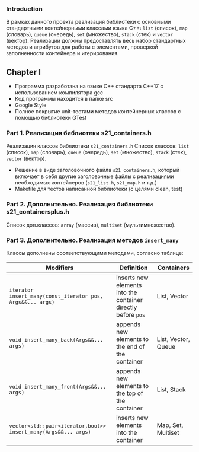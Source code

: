 ### Introduction

В рамках данного проекта реализация библиотеки с основными стандартными контейнерными классами языка С++: `list` (список), `map` (словарь), `queue` (очередь), `set` (множество), `stack` (стек) и `vector` (вектор). Реализации должны предоставлять весь набор стандартных методов и атрибутов для работы с элементами, проверкой заполненности контейнера и итерирования. 

## Chapter I

- Программа разработана на языке C++ стандарта C++17 с использованием компилятора gcc
- Код программы находится в папке src
- Google Style
- Полное покрытие unit-тестами методов контейнерных классов c помощью библиотеки GTest

### Part 1. Реализация библиотеки s21_containers.h

Реализация классов библиотеки `s21_containers.h` 
Список классов: `list` (список), `map` (словарь), `queue` (очередь), `set` (множество), `stack` (стек), `vector` (вектор).
- Решение в виде заголовочного файла `s21_containers.h`, который включает в себя другие заголовочные файлы с реализациями необходимых контейнеров (`s21_list.h`, `s21_map.h` и т.д.)
- Makefile для тестов написанной библиотеки (с целями clean, test)

### Part 2. Дополнительно. Реализация библиотеки s21_containersplus.h

Список доп.классов: `array` (массив), `multiset` (мультимножество).

### Part 3. Дополнительно. Реализация методов `insert_many`

 Классы дополнены соответствующими методами, согласно таблице:

| Modifiers      | Definition                                      | Containers |
|----------------|-------------------------------------------------| -------------------------------------------|
| `iterator insert_many(const_iterator pos, Args&&... args)`          | inserts new elements into the container directly before `pos`  | List, Vector |
| `void insert_many_back(Args&&... args)`          | appends new elements to the end of the container  | List, Vector, Queue |
| `void insert_many_front(Args&&... args)`          | appends new elements to the top of the container  | List, Stack |
| `vector<std::pair<iterator,bool>> insert_many(Args&&... args)`          | inserts new elements into the container  | Map, Set, Multiset |

